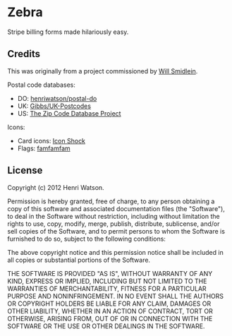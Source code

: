 Zebra
=====
Stripe billing forms made hilariously easy.

Credits
-------
This was originally from a project commissioned by [Will Smidlein](http://smidlein.me/).

Postal code databases:
- DO: [henriwatson/postal-do](https://github.com/henriwatson/postal-do)
- UK: [Gibbs/UK-Postcodes](https://github.com/Gibbs/UK-Postcodes)
- US: [The Zip Code Database Project](http://sourceforge.net/projects/zips/)


Icons:
- Card icons: [Icon Shock](http://www.iconshock.com/credit-card-icons/)
- Flags: [famfamfam](http://www.famfamfam.com/lab/icons/flags/)

License
-------
Copyright (c) 2012 Henri Watson.

Permission is hereby granted, free of charge, to any person obtaining a copy of this software and associated documentation files (the "Software"), to deal in the Software without restriction, including without limitation the rights to use, copy, modify, merge, publish, distribute, sublicense, and/or sell copies of the Software, and to permit persons to whom the Software is furnished to do so, subject to the following conditions:

The above copyright notice and this permission notice shall be included in all copies or substantial portions of the Software.

THE SOFTWARE IS PROVIDED "AS IS", WITHOUT WARRANTY OF ANY KIND, EXPRESS OR IMPLIED, INCLUDING BUT NOT LIMITED TO THE WARRANTIES OF MERCHANTABILITY, FITNESS FOR A PARTICULAR PURPOSE AND NONINFRINGEMENT. IN NO EVENT SHALL THE AUTHORS OR COPYRIGHT HOLDERS BE LIABLE FOR ANY CLAIM, DAMAGES OR OTHER LIABILITY, WHETHER IN AN ACTION OF CONTRACT, TORT OR OTHERWISE, ARISING FROM, OUT OF OR IN CONNECTION WITH THE SOFTWARE OR THE USE OR OTHER DEALINGS IN THE SOFTWARE.